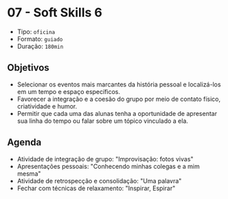 # 07 - Soft Skills 6

* Tipo: `oficina`
* Formato: `guiado`
* Duração: `180min`

## Objetivos

* Selecionar os eventos mais marcantes da história pessoal e localizá-los em um tempo e espaço específicos.
* Favorecer a integração e a coesão do grupo por meio de contato físico, criatividade e humor.
* Permitir que cada uma das alunas tenha a oportunidade de apresentar sua linha do tempo ou falar sobre um tópico vinculado a ela.

## Agenda

* Atividade de integração de grupo: "Improvisação: fotos vivas"
* Apresentações pessoais: "Conhecendo minhas colegas e a mim mesma"
* Atividade de retrospecção e consolidação: "Uma palavra"
* Fechar com técnicas de relaxamento: "Inspirar, Espirar"

